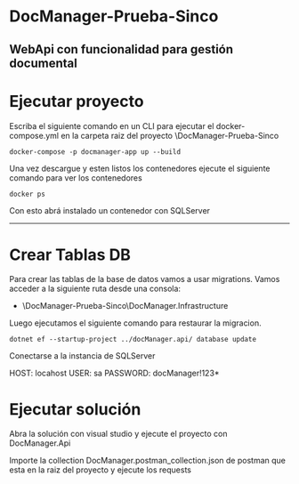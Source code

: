 # DocManager-Prueba-Sinco

WebApi con funcionalidad para gestión documental
---

# Ejecutar proyecto
Escriba el siguiente comando en un CLI para ejecutar el docker-compose.yml en la carpeta raiz del proyecto  \DocManager-Prueba-Sinco
```shell
docker-compose -p docmanager-app up --build
```

Una vez descargue y esten listos los contenedores ejecute el siguiente comando para ver los contenedores

```shell
docker ps 
```
Con esto abrá instalado un contenedor con SQLServer

---
# Crear Tablas DB

Para crear las tablas de la base de datos vamos a usar migrations.
Vamos acceder a la siguiente ruta desde una consola: 

- \DocManager-Prueba-Sinco\DocManager.Infrastructure

Luego ejecutamos el siguiente comando para restaurar la migracion.

```shell
dotnet ef --startup-project ../docManager.api/ database update
```

Conectarse a la instancia de SQLServer

HOST: locahost
USER: sa
PASSWORD: docManager!123*

# Ejecutar solución

Abra la solución con visual studio y ejecute el proyecto con DocManager.Api

Importe la collection DocManager.postman_collection.json de postman que esta en la raiz del proyecto y ejecute los requests
